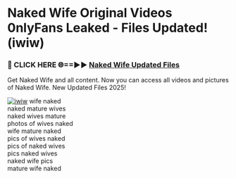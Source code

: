 # Naked Wife Original Videos 0nlyFans Leaked - Files Updated! (iwiw)

<h3>🔴 CLICK HERE 🌐==►► <a href="https://tinyurl.com/up5wt9bj" rel="nofollow">Naked Wife Updated Files</a></h3>

Get Naked Wife and all content. Now you can access all videos and pictures of Naked Wife. New Updated Files 2025!

[![iwiw](https://i.imgur.com/ABiUzMV.gif)](https://tinyurl.com/up5wt9bj)
wife naked<br>
naked mature wives<br>
naked wives mature<br>
photos of wives naked<br>
wife mature naked<br>
pics of wives naked<br>
pics of naked wives<br>
pics naked wives<br>
naked wife pics<br>
mature wife naked